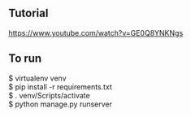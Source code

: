 ## Tutorial 
https://www.youtube.com/watch?v=GE0Q8YNKNgs

## To run
$ virtualenv venv <br>
$ pip install -r requirements.txt <br>
$ . venv/Scripts/activate <br>
$ python manage.py runserver